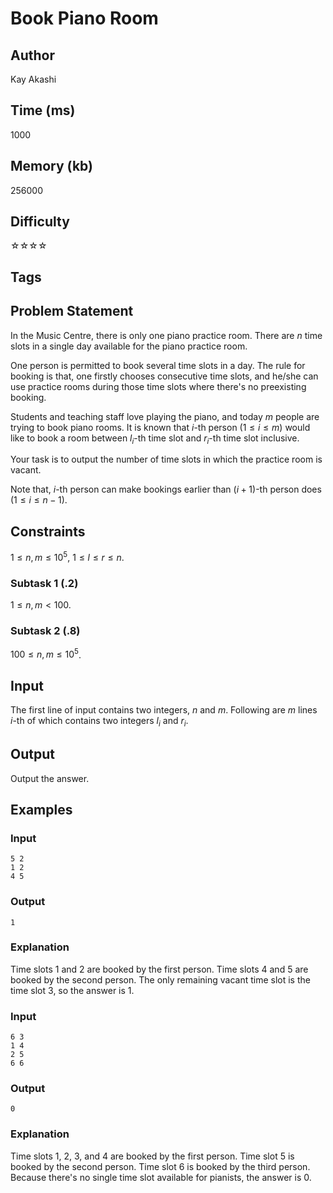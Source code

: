 # Book Piano Room

## Author

Kay Akashi

## Time (ms)

1000

## Memory (kb)

256000

## Difficulty

☆☆☆☆

## Tags

## Problem Statement 

In the Music Centre, there is only one piano practice room. There are $n$ time slots in a single day available for the piano practice room.

One person is permitted to book several time slots in a day. The rule for booking is that, one firstly chooses consecutive time slots, and he/she can use practice rooms during those time slots where there's no preexisting booking.

Students and teaching staff love playing the piano, and today $m$ people are trying to book piano rooms. It is known that $i$-th person $(1 \leq i \leq m)$ would like to book a room between $l_{i}$-th time slot and $r_{i}$-th time slot inclusive. 

Your task is to output the number of time slots in which the practice room is vacant.

Note that, $i$-th person can make bookings earlier than $(i + 1)$-th person does $(1 \leq i \leq n - 1)$.

## Constraints

$1 \leq n, m \leq 10^{5}$, $1 \leq l \leq r \leq n$.

### Subtask 1 (.2)

$1 \leq n, m \lt 100$.

### Subtask 2 (.8)

$100 \leq n, m \leq 10^{5}$.

## Input

The first line of input contains two integers, $n$ and $m$.
Following are $m$ lines $i$-th of which contains two integers $l_{i}$ and $r_{i}$.

## Output

Output the answer.

## Examples

### Input 

```
5 2
1 2
4 5
```

### Output

```
1
```

### Explanation

Time slots $1$ and $2$ are booked by the first person. Time slots $4$ and $5$ are booked by the second person. The only remaining vacant time slot is the time slot $3$, so the answer is $1$.

### Input

```
6 3
1 4
2 5
6 6
```

### Output
```
0
```

### Explanation

Time slots $1$, $2$, $3$, and $4$ are booked by the first person. Time slot $5$ is booked by the second person. Time slot $6$ is booked by the third person. Because there's no single time slot available for pianists, the answer is $0$.